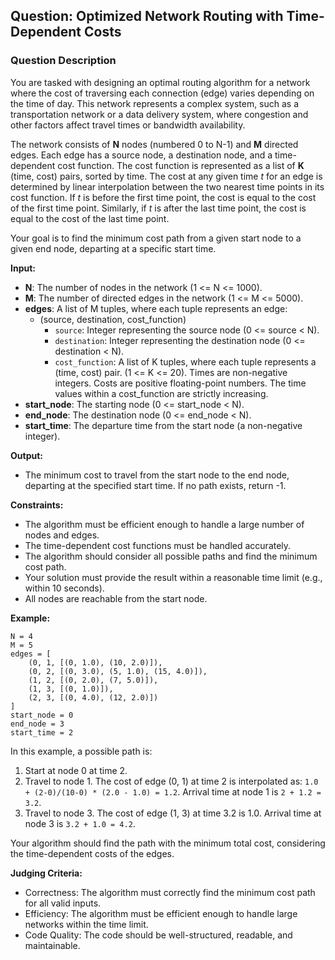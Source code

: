 ## Question: Optimized Network Routing with Time-Dependent Costs

### Question Description

You are tasked with designing an optimal routing algorithm for a network where the cost of traversing each connection (edge) varies depending on the time of day. This network represents a complex system, such as a transportation network or a data delivery system, where congestion and other factors affect travel times or bandwidth availability.

The network consists of **N** nodes (numbered 0 to N-1) and **M** directed edges. Each edge has a source node, a destination node, and a time-dependent cost function. The cost function is represented as a list of **K** (time, cost) pairs, sorted by time.  The cost at any given time *t* for an edge is determined by linear interpolation between the two nearest time points in its cost function. If *t* is before the first time point, the cost is equal to the cost of the first time point. Similarly, if *t* is after the last time point, the cost is equal to the cost of the last time point.

Your goal is to find the minimum cost path from a given start node to a given end node, departing at a specific start time.

**Input:**

*   **N**: The number of nodes in the network (1 <= N <= 1000).
*   **M**: The number of directed edges in the network (1 <= M <= 5000).
*   **edges**: A list of M tuples, where each tuple represents an edge:
    *   (source, destination, cost_function)
        *   `source`: Integer representing the source node (0 <= source < N).
        *   `destination`: Integer representing the destination node (0 <= destination < N).
        *   `cost_function`: A list of K tuples, where each tuple represents a (time, cost) pair. (1 <= K <= 20). Times are non-negative integers. Costs are positive floating-point numbers.  The time values within a cost_function are strictly increasing.
*   **start_node**: The starting node (0 <= start_node < N).
*   **end_node**: The destination node (0 <= end_node < N).
*   **start_time**: The departure time from the start node (a non-negative integer).

**Output:**

*   The minimum cost to travel from the start node to the end node, departing at the specified start time. If no path exists, return -1.

**Constraints:**

*   The algorithm must be efficient enough to handle a large number of nodes and edges.
*   The time-dependent cost functions must be handled accurately.
*   The algorithm should consider all possible paths and find the minimum cost path.
*   Your solution must provide the result within a reasonable time limit (e.g., within 10 seconds).
*   All nodes are reachable from the start node.

**Example:**

```
N = 4
M = 5
edges = [
    (0, 1, [(0, 1.0), (10, 2.0)]),
    (0, 2, [(0, 3.0), (5, 1.0), (15, 4.0)]),
    (1, 2, [(0, 2.0), (7, 5.0)]),
    (1, 3, [(0, 1.0)]),
    (2, 3, [(0, 4.0), (12, 2.0)])
]
start_node = 0
end_node = 3
start_time = 2

```

In this example, a possible path is:

1.  Start at node 0 at time 2.
2.  Travel to node 1. The cost of edge (0, 1) at time 2 is interpolated as: `1.0 + (2-0)/(10-0) * (2.0 - 1.0) = 1.2`.  Arrival time at node 1 is `2 + 1.2 = 3.2`.
3.  Travel to node 3. The cost of edge (1, 3) at time 3.2 is 1.0. Arrival time at node 3 is `3.2 + 1.0 = 4.2`.

Your algorithm should find the path with the minimum total cost, considering the time-dependent costs of the edges.

**Judging Criteria:**

*   Correctness: The algorithm must correctly find the minimum cost path for all valid inputs.
*   Efficiency: The algorithm must be efficient enough to handle large networks within the time limit.
*   Code Quality: The code should be well-structured, readable, and maintainable.
